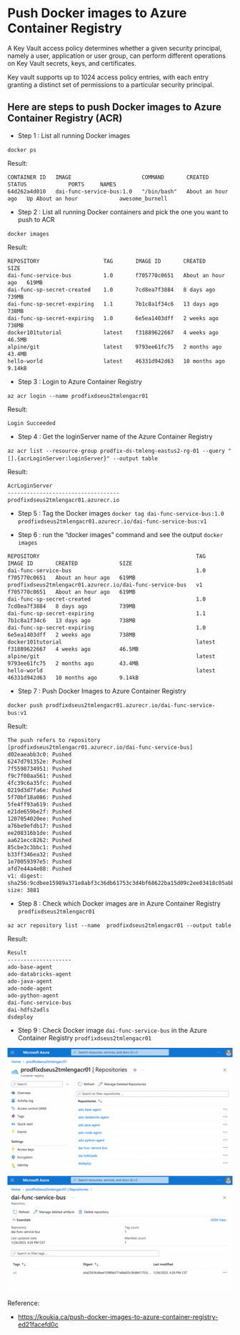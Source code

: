 #   Push Docker images to Azure Container Registry

A Key Vault access policy determines whether a given security principal, namely a user, application or user group, can perform different operations on Key Vault secrets, keys, and certificates.

Key vault supports up to 1024 access policy entries, with each entry granting a distinct set of permissions to a particular security principal.


##  Here are steps to  push Docker images to Azure Container Registry (ACR)

  
 - Step 1 : List all running Docker images
 
`docker ps`

Result:

```
CONTAINER ID   IMAGE                      COMMAND       CREATED             STATUS             PORTS     NAMES
64d262a4d010   dai-func-service-bus:1.0   "/bin/bash"   About an hour ago   Up About an hour             awesome_burnell
```

 - Step 2 : List all running Docker containers and pick the one you want to push to ACR
 
`docker images`

Result:

```
REPOSITORY                    TAG       IMAGE ID       CREATED             SIZE
dai-func-service-bus          1.0       f705770c0651   About an hour ago   619MB
dai-func-sp-secret-created    1.0       7cd8ea7f3884   8 days ago          739MB
dai-func-sp-secret-expiring   1.1       7b1c8a1f34c6   13 days ago         738MB
dai-func-sp-secret-expiring   1.0       6e5ea1403dff   2 weeks ago         738MB
docker101tutorial             latest    f31889622667   4 weeks ago         46.5MB
alpine/git                    latest    9793ee61fc75   2 months ago        43.4MB
hello-world                   latest    46331d942d63   10 months ago       9.14kB
```

 - Step 3 : Login to Azure Container Registry
 
`az acr login --name prodfixdseus2tmlengacr01`

Result:

```
Login Succeeded
```

 - Step 4 : Get the loginServer name of the Azure Container Registry
 
`az acr list --resource-group prodfix-ds-tmleng-eastus2-rg-01 --query "[].{acrLoginServer:loginServer}" --output table`

Result:

```
AcrLoginServer
-----------------------------------
prodfixdseus2tmlengacr01.azurecr.io
```


 - Step 5 : Tag the Docker images
`docker tag dai-func-service-bus:1.0 prodfixdseus2tmlengacr01.azurecr.io/dai-func-service-bus:v1 `

 - Step 6 : run the “docker images” command and see the output
`docker images`


```
REPOSITORY                                                 TAG       IMAGE ID       CREATED             SIZE
dai-func-service-bus                                       1.0       f705770c0651   About an hour ago   619MB
prodfixdseus2tmlengacr01.azurecr.io/dai-func-service-bus   v1        f705770c0651   About an hour ago   619MB
dai-func-sp-secret-created                                 1.0       7cd8ea7f3884   8 days ago          739MB
dai-func-sp-secret-expiring                                1.1       7b1c8a1f34c6   13 days ago         738MB
dai-func-sp-secret-expiring                                1.0       6e5ea1403dff   2 weeks ago         738MB
docker101tutorial                                          latest    f31889622667   4 weeks ago         46.5MB
alpine/git                                                 latest    9793ee61fc75   2 months ago        43.4MB
hello-world                                                latest    46331d942d63   10 months ago       9.14kB
```

 - Step 7 : Push Docker Images to Azure Container Registry

`docker push prodfixdseus2tmlengacr01.azurecr.io/dai-func-service-bus:v1`

Result:

```
The push refers to repository [prodfixdseus2tmlengacr01.azurecr.io/dai-func-service-bus]
d02eaeabb3c0: Pushed 
6247d791352e: Pushed 
7f5598734951: Pushed 
f9c7f00aa561: Pushed 
4fc39c6a35fc: Pushed 
0219d3d7fa6e: Pushed 
5f70bf18a086: Pushed 
5fe4ff93a619: Pushed 
e21de659be2f: Pushed 
1207054020ee: Pushed 
a76be9efdb17: Pushed 
ee208316b1de: Pushed 
aa621ecc8262: Pushed 
85cbe3c3bbc1: Pushed 
b33ff346ea32: Pushed 
1e70059397e5: Pushed 
afd7e44a4e08: Pushed 
v1: digest: sha256:9cdbee15989a371e8abf3c36db61753c3d4bf68622ba15d09c2ee03418c05abb size: 3881
```



 - Step 8 : Check which Docker images are in Azure Container Registry `prodfixdseus2tmlengacr01`
 
`az acr repository list --name  prodfixdseus2tmlengacr01 --output table`

Result:

```
Result
--------------------
ado-base-agent
ado-databricks-agent
ado-java-agent
ado-node-agent
ado-python-agent
dai-func-service-bus
dai-hdfs2adls
dsdeploy
```

 - Step 9 : Check Docker image `dai-func-service-bus` in the Azure Container Registry `prodfixdseus2tmlengacr01`
  
  ![img1](./doc/1.png) 
  
  
  ![img2](./doc/2.png) 
  


Reference:
- https://koukia.ca/push-docker-images-to-azure-container-registry-ed21facefd0c
